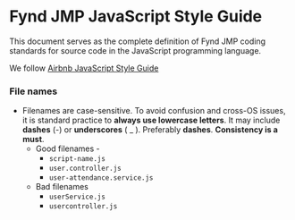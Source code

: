 # Fynd JMP JavaScript Style Guide

This document serves as the complete definition of Fynd JMP coding standards for source code in the JavaScript programming language.

We follow [Airbnb JavaScript Style Guide](https://github.com/airbnb/javascript)

### File names

- Filenames are case-sensitive. To avoid confusion and cross-OS issues, it is standard practice to **always use lowercase letters**. It may include **dashes** (-) or **underscores** ( \_ ). Preferably **dashes**. **Consistency is a must**.
  - Good filenames -
    - `script-name.js`
    - `user.controller.js`
    - `user-attendance.service.js`
  - Bad filenames
    - `userService.js`
    - `usercontroller.js`